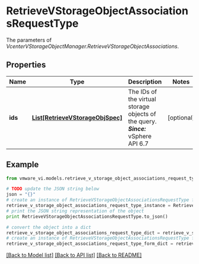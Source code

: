 # RetrieveVStorageObjectAssociationsRequestType

The parameters of *VcenterVStorageObjectManager.RetrieveVStorageObjectAssociations*. 

## Properties
Name | Type | Description | Notes
------------ | ------------- | ------------- | -------------
**ids** | [**List[RetrieveVStorageObjSpec]**](RetrieveVStorageObjSpec.md) | The IDs of the virtual storage objects of the query.  ***Since:*** vSphere API 6.7  | [optional] 

## Example

```python
from vmware_vi.models.retrieve_v_storage_object_associations_request_type import RetrieveVStorageObjectAssociationsRequestType

# TODO update the JSON string below
json = "{}"
# create an instance of RetrieveVStorageObjectAssociationsRequestType from a JSON string
retrieve_v_storage_object_associations_request_type_instance = RetrieveVStorageObjectAssociationsRequestType.from_json(json)
# print the JSON string representation of the object
print RetrieveVStorageObjectAssociationsRequestType.to_json()

# convert the object into a dict
retrieve_v_storage_object_associations_request_type_dict = retrieve_v_storage_object_associations_request_type_instance.to_dict()
# create an instance of RetrieveVStorageObjectAssociationsRequestType from a dict
retrieve_v_storage_object_associations_request_type_form_dict = retrieve_v_storage_object_associations_request_type.from_dict(retrieve_v_storage_object_associations_request_type_dict)
```
[[Back to Model list]](../README.md#documentation-for-models) [[Back to API list]](../README.md#documentation-for-api-endpoints) [[Back to README]](../README.md)



